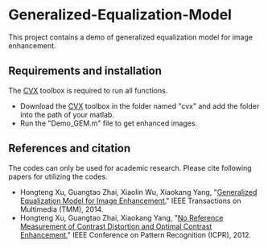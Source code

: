 # Generalized-Equalization-Model
This project contains a demo of generalized equalization model for image enhancement. 

## Requirements and installation
The [CVX](http://cvxr.com/cvx/) toolbox is required to run all functions. 

- Download the [CVX](http://cvxr.com/cvx/) toolbox in the folder named "cvx" and add the folder into the path of your matlab. 
- Run the "Demo_GEM.m" file to get enhanced images.

## References and citation
The codes can only be used for academic research. Please cite following papers for utilizing the codes.

* Hongteng Xu, Guangtao Zhai, Xiaolin Wu, Xiaokang Yang, "[Generalized Equalization Model for Image Enhancement.](http://ieeexplore.ieee.org/abstract/document/6609139/)" IEEE Transactions on Multimedia (TMM), 2014. 
* Hongteng Xu, Guangtao Zhai, Xiaokang Yang, "[No Reference Measurement of Contrast Distortion and Optimal Contrast Enhancement.](http://ieeexplore.ieee.org/abstract/document/6460546/)" IEEE Conference on Pattern Recognition (ICPR), 2012. 
